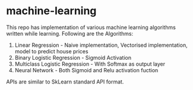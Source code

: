 # machine-learning
This repo has implementation of various machine learning algorithms written while learning. Following are the Algorithms:

1. Linear Regression - Naive implementation, Vectorised implementation, model to predict house prices
2. Binary Logistic Regression - Sigmoid Activation
3. Multiclass Logistic Regression - With Softmax as output layer
4. Neural Network - Both Sigmoid and Relu activation fuction

APIs are similar to SkLearn standard API format.  
